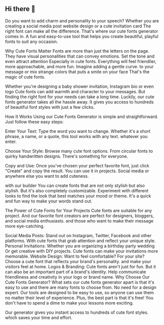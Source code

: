 ## Hi there 👋

Do you want to add charm and personality to your speech? Whether you are creating a social media post website design or a cute invitation card The right font can make all the difference. That's where our cute fonts generator comes in. A fun and easy-to-use tool that helps you create beautiful, playful fonts to suit any occasion.

Why Cute Fonts Matter
Fonts are more than just the letters on the page. They have visual personalities that can convey emotions. Set the tone and even attract attention Especially in cute fonts. Everything will feel friendlier, more approachable, and more fun. Imagine adding a gentle curve. to your message or mix strange colors that puts a smile on your face That's the magic of cute fonts.

Whether you're designing a baby shower invitation, Instagram bio or even logo Cute fonts can add warmth and character to your messages. But finding the right font for your needs can take a long time. Luckily, our cute fonts generator takes all the hassle away. It gives you access to hundreds of beautiful font styles with just a few clicks.

How It Works
Using our Cute Fonts Generator is simple and straightforward. Just follow these easy steps:

Enter Your Text: Type the word you want to change. Whether it's a short phrase, a name, or a quote, this tool works with any text. whatever you enter.

Choose Your Style: Browse many cute font options. From circular fonts to quirky handwritten designs. There's something for everyone.

Copy and Use: Once you've chosen your perfect favorite font, just click "Create" and copy the result. You can use it in projects. Social media or anywhere else you want to add cuteness.

with our builder You can create fonts that are not only stylish but also stylish. But it's also completely customizable. Experiment with different looks to find the look that best matches your mood or theme. It's a quick and fun way to make your words stand out.

The Power of Cute Fonts for Your Projects
Cute fonts are suitable for any project. And our favorite font creators are perfect for designers, bloggers, and social media enthusiasts. and those who want to make their message more eye-catching.

Social Media Posts: Stand out on Instagram, Twitter, Facebook and other platforms. With cute fonts that grab attention and reflect your unique style.
Personal Invitations: Whether you are organizing a birthday party wedding Or get creative with DIY projects. Cute fonts can make your invitations more memorable.
Website Design: Want to feel comfortable? For your site? Choose a cute font that reflects your brand's personality. and make your visitors feel at home.
Logos & Branding: Cute fonts aren't just for fun. But it can also be an important part of a brand's identity. Help communicate friendliness and creativity in your logo or brand name.
Why Choose Our Cute Fonts Generator?
What sets our cute fonts generator apart is that it's easy to use and there are many fonts to choose from. No need for a design expert. Our tools are designed to be easy to use, so anyone can use them no matter their level of experience. Plus, the best part is that it's free! You don't have to spend a dime to make your lessons more exciting.

Our generator gives you instant access to hundreds of cute font styles. which saves your time and effort.

